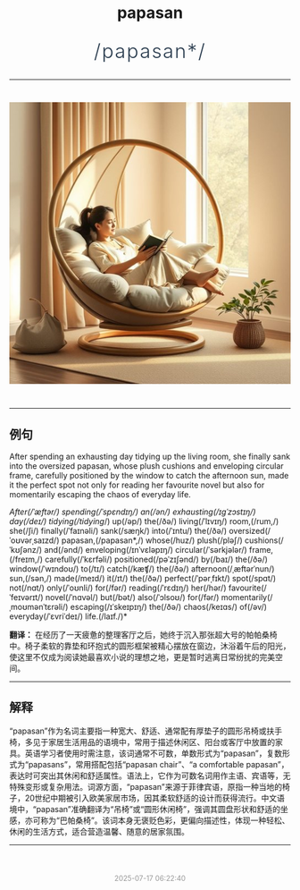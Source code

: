 <div align="center">

# papasan

<div style="margin: 30px 0;">
<h1 style="font-size: 2.5em; font-weight: 300; letter-spacing: 2px; margin: 0; color: #2c3e50;">
/papasan*/
</h1>
</div>

</div>

---

<div align="center" style="margin: 40px 0;">

![papasan](images/papasan.png)

</div>

---

## 例句

After spending an exhausting day tidying up the living room, she finally sank into the oversized papasan, whose plush cushions and enveloping circular frame, carefully positioned by the window to catch the afternoon sun, made it the perfect spot not only for reading her favourite novel but also for momentarily escaping the chaos of everyday life.

*After(/ˈæftər/) spending(/ˈspɛndɪŋ/) an(/ən/) exhausting(/ɪgˈzɔstɪŋ/) day(/deɪ/) tidying(/tidying*/) up(/əp/) the(/ðə/) living(/ˈlɪvɪŋ/) room,(/rum,/) she(/ʃi/) finally(/ˈfaɪnəli/) sank(/sæŋk/) into(/ˈɪntu/) the(/ðə/) oversized(/ˈoʊvərˌsaɪzd/) papasan,(/papasan*,/) whose(/huz/) plush(/pləʃ/) cushions(/ˈkʊʃənz/) and(/ənd/) enveloping(/ɪnˈvɛləpɪŋ/) circular(/ˈsərkjələr/) frame,(/freɪm,/) carefully(/ˈkɛrfəli/) positioned(/pəˈzɪʃənd/) by(/baɪ/) the(/ðə/) window(/ˈwɪndoʊ/) to(/tɪ/) catch(/kæʧ/) the(/ðə/) afternoon(/ˌæftərˈnun/) sun,(/sən,/) made(/meɪd/) it(/ɪt/) the(/ðə/) perfect(/ˈpərˌfɪkt/) spot(/spɑt/) not(/nɑt/) only(/ˈoʊnli/) for(/fər/) reading(/ˈrɛdɪŋ/) her(/hər/) favourite(/ˈfeɪvərɪt/) novel(/ˈnɑvəl/) but(/bət/) also(/ˈɔlsoʊ/) for(/fər/) momentarily(/ˌmoʊmənˈtɛrəli/) escaping(/ɪˈskeɪpɪŋ/) the(/ðə/) chaos(/keɪɑs/) of(/əv/) everyday(/ˈɛvriˈdeɪ/) life.(/laɪf./)*

**翻译：** 在经历了一天疲惫的整理客厅之后，她终于沉入那张超大号的帕帕桑椅中。椅子柔软的靠垫和环抱式的圆形框架被精心摆放在窗边，沐浴着午后的阳光，使这里不仅成为阅读她最喜欢小说的理想之地，更是暂时逃离日常纷扰的完美空间。

---

## 解释

“papasan”作为名词主要指一种宽大、舒适、通常配有厚垫子的圆形吊椅或扶手椅，多见于家居生活用品的语境中，常用于描述休闲区、阳台或客厅中放置的家具。英语学习者使用时需注意，该词通常不可数，单数形式为“papasan”，复数形式为“papasans”，常用搭配包括“papasan chair”、“a comfortable papasan”，表达时可突出其休闲和舒适属性。语法上，它作为可数名词用作主语、宾语等，无特殊变形或复杂用法。词源方面，“papasan”来源于菲律宾语，原指一种当地的椅子，20世纪中期被引入欧美家居市场，因其柔软舒适的设计而获得流行。中文语境中，“papasan”准确翻译为“吊椅”或“圆形休闲椅”，强调其圆盘形状和舒适的坐感，亦可称为“巴帕桑椅”。该词本身无褒贬色彩，更偏向描述性，体现一种轻松、休闲的生活方式，适合营造温馨、随意的居家氛围。


---

<div align="center" style="margin-top: 50px;">
<small style="color: #999; font-size: 0.9em;">2025-07-17 06:22:40</small>
</div>
